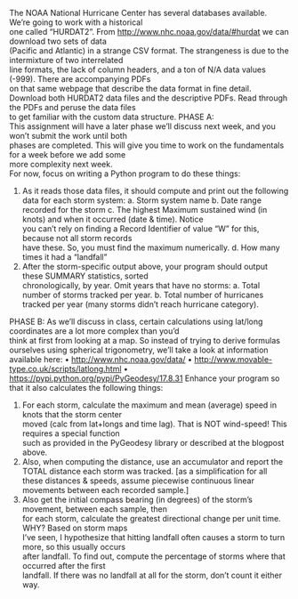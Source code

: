 
The	NOAA	National	Hurricane	Center	has	several	databases	available.		We’re	going	to	work	with	a	historical	
one	called	“HURDAT2”.		From	http://www.nhc.noaa.gov/data/#hurdat we	can	download	two	sets	of	data	
(Pacific	and	Atlantic)	in	a	strange	CSV	format.	The	strangeness	is	due	to	the	intermixture	of	two	interrelated	
line	formats,	the	lack	of	column headers,	and	a	ton	of	N/A data	values (-999).	There	are	accompanying	PDFs	
on	that	same	webpage	that	describe the	data	format in	fine	detail.
Download	both	HURDAT2 data	files	and	the	descriptive	PDFs.		Read	through	the	PDFs	and	peruse	the	data	files	
to	get	familiar	with	the	custom	data	structure.
PHASE	A:		
This	assignment	will	have	a	later	phase	we’ll	discuss	next	week,	and	you won’t	submit	the	work	until	both	
phases	are	completed.		This	will	give	you	time	to	work	on	the	fundamentals	for	a	week	before	we	add	some	
more	complexity	next	week.		
For	now,	focus	on	writing	a	Python	program	to	do	these	things:
1. As	it	reads those	data	files,	it	should	compute and	print	out the	following	data	for	each storm system:
a. Storm	system	name
b. Date	range recorded for	the	storm
c. The highest	Maximum	sustained	wind (in	knots) and	when	it	occurred (date	&	time).	Notice	
you	can’t	rely	on finding	a	Record	Identifier of	value	“W” for	this,	because	not	all storm records	
have	these. So, you	must find	the	maximum numerically.
d. How	many	times	it	had	a	“landfall”
2. After	the	storm-specific	output	above,	your	program	should	output these	SUMMARY	statistics,	sorted	
chronologically,	by	year.	Omit	years	that	have	no	storms:
a. Total	number	of	storms	tracked	per	year.
b. Total	number	of	hurricanes tracked per	year	(many	storms	didn’t reach	hurricane	category).

PHASE	B:
As	we’ll	discuss	in	class,	certain	calculations	using	lat/long	coordinates	are	a	lot	more	complex	than	you’d	
think	at	first from	looking	at	a	map.		So	instead	of	trying	to	derive	formulas	ourselves	using spherical
trigonometry,	we’ll	take	a	look	at	information	available	here:
• http://www.nhc.noaa.gov/data/
• http://www.movable-type.co.uk/scripts/latlong.html
• https://pypi.python.org/pypi/PyGeodesy/17.8.31
Enhance	your	program	so	that	it	also	calculates	the	following	things:		
1. For	each	storm,	calculate	the	maximum	and	mean (average) speed	in	knots	that	the	storm	center	
moved (calc	from	lat+longs	and	time	lag).		That	is	NOT	wind-speed!		This	requires	a	special	function	
such	as provided	in	the PyGeodesy library	or	described	at	the	blogpost	above.	
2. Also,	when	computing	the	distance,	use	an	accumulator	and	report	the	TOTAL	distance	each	storm	was	
tracked.	[as	a	simplification for	all	these	distances	&	speeds,	assume	piecewise	continuous	linear	
movements	between	each	recorded	sample.]
3. Also	get	the initial compass	bearing (in	degrees)	of	the	storm’s	movement,	between each	sample,	then	
for	each	storm,	calculate	the	greatest	directional	change	per	unit	time.		WHY?		Based	on	storm	maps	
I’ve	seen,	I	hypothesize that	hitting	landfall	often	causes	a	storm	to	turn	more,	so	this	usually	occurs	
after	landfall.		To	find	out,	compute	the	percentage	of	storms	where that occurred after	the first	
landfall. If	there	was	no	landfall	at	all	for	the	storm,	don’t	count	it either way.
